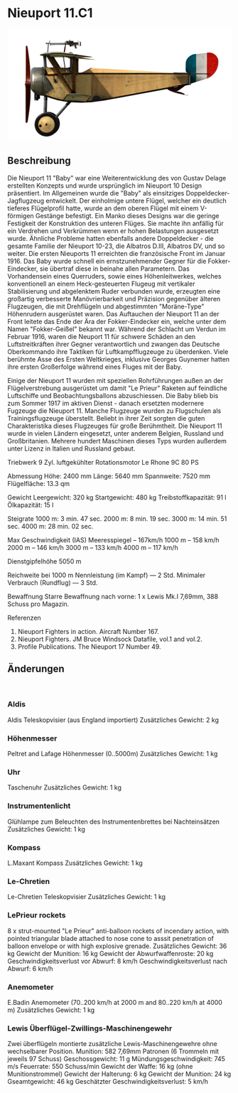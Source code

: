 ﻿# Nieuport 11.C1

![nieuport11](../images/nieuport11.png)

## Beschreibung

Die Nieuport 11 "Baby" war eine Weiterentwicklung des von Gustav Delage erstellten Konzepts und wurde ursprünglich im Nieuport 10 Design präsentiert. Im Allgemeinen wurde die "Baby" als einsitziges Doppeldecker-Jagflugzeug entwickelt. Der einholmige untere Flügel, welcher ein deutlich tieferes Flügelprofil hatte, wurde an dem oberen Flügel mit einem V-förmigen Gestänge befestigt. Ein Manko dieses Designs war die geringe Festigkeit der Konstruktion des unteren Flüges. Sie machte ihn anfällig für ein Verdrehen und Verkrümmen wenn er hohen Belastungen ausgesetzt wurde. Ähnliche Probleme hatten ebenfalls andere Doppeldecker - die gesamte Familie der Nieuport 10-23, die Albatros D.III, Albatros DV, und so weiter.
Die ersten Nieuports 11 erreichten die französische Front im Januar 1916. Das Baby wurde schnell ein ernstzunehmender Gegner für die Fokker-Eindecker, sie übertraf diese in beinahe allen Parametern. Das Vorhandensein eines Querruders, sowie eines Höhenleitwerkes, welches konventionell an einem Heck-gesteuerten Flugeug mit vertikaler Stabilisierung und abgelenktem Ruder verbunden wurde, erzeugten eine großartig verbesserte Manövrierbarkeit und Präzision gegenüber älteren Flugzeugen, die mit Drehflügeln und abgestimmten "Moräne-Type" Höhenrudern ausgerüstet waren. Das Auftauchen der Nieuport 11 an der Front leitete das Ende der Ära der Fokker-Eindecker ein, welche unter dem Namen "Fokker-Geißel" bekannt war. Während der Schlacht um Verdun im Februar 1916, waren die Neuport 11 für schwere Schäden an den Luftstreitkräften ihrer Gegner verantwortlich und zwangen das Deutsche Oberkommando ihre Taktiken für Luftkampfflugzeuge zu überdenken. Viele berühmte Asse des Ersten Weltkrieges, inklusive Georges Guynemer hatten ihre ersten Großerfolge während eines Fluges mit der Baby.

Einige der Nieuport 11 wurden mit speziellen Rohrführungen außen an der Flügelverstrebung ausgerüstet um damit "Le Prieur" Raketen auf feindliche Luftschiffe und Beobachtungsballons abzuschiessen. Die Baby blieb bis zum Sommer 1917 im aktiven Dienst - danach ersetzten modernere Fugzeuge die Nieuport 11. Manche Flugzeuge wurden zu Flugschulen als Trainingsflugzeuge überstellt. Beliebt in ihrer Zeit sorgten die guten Charakteristika dieses Flugzeuges für große Berühmtheit. Die Nieuport 11 wurde in vielen Ländern eingesetzt, unter anderem Belgien, Russland und Großbritanien. Mehrere hundert Maschinen dieses Typs wurden außerdem unter Lizenz in Italien und Russland gebaut.

Triebwerk 9 Zyl. luftgekühlter Rotationsmotor Le Rhone 9C 80 PS

Abmessung
Höhe: 2400 mm
Länge: 5640 mm
Spannweite: 7520 mm
Flügelfläche: 13.3 qm

Gewicht
Leergewicht: 320 kg
Startgewicht: 480 kg
Treibstoffkapazität: 91 l
Ölkapazität: 15 l

Steigrate
1000 m:  3 min. 47 sec.
2000 m:  8 min. 19 sec.
3000 m: 14 min. 51 sec.
4000 m: 28 min. 02 sec.

Max Geschwindigkeit (IAS)
Meeresspiegel – 167km/h
 1000 m – 158 km/h
 2000 m – 146 km/h
 3000 m – 133 km/h
 4000 m – 117 km/h

Dienstgipfelhöhe 5050 m

Reichweite bei 1000 m
Nennleistung (im Kampf) — 2 Std.
Minimaler Verbrauch (Rundflug) — 3 Std.

Bewaffnung
Starre Bewaffnung nach vorne: 1 х Lewis Mk.I 7,69mm, 388 Schuss pro Magazin.

Referenzen
1) Nieuport Fighters in action. Aircraft Number 167.
2) Nieuport Fighters. JM Bruce Windsock Datafile, vol.1 and vol.2.
3) Profile Publications. The Nieuport 17 Number 49.

## Änderungen
﻿

### Aldis

Aldis Teleskopvisier (aus England importiert)
Zusätzliches Gewicht: 2 kg
﻿

### Höhenmesser

Peltret and Lafage Höhenmesser (0..5000m)
Zusätzliches Gewicht: 1 kg
﻿

### Uhr

Taschenuhr
Zusätzliches Gewicht: 1 kg
﻿

### Instrumentenlicht

Glühlampe zum Beleuchten des Instrumentenbrettes bei Nachteinsätzen
Zusätzliches Gewicht: 1 kg
﻿

### Kompass

L.Maxant Kompass
Zusätzliches Gewicht: 1 kg
﻿

### Le-Chretien

Le-Chretien Teleskopvisier
Zusätzliches Gewicht: 1 kg
﻿

### LePrieur rockets

8 x strut-mounted "Le Prieur" anti-balloon rockets of incendary action, with pointed triangular blade attached to nose cone to asssit penetration of balloon envelope or with high explosive grenade.
Zusätzliches Gewicht: 36 kg
Gewicht der Munition: 16 kg
Gewicht der Abwurfwaffenroste: 20 kg
Geschwindigkeitsverlust vor Abwurf: 8 km/h
Geschwindigkeitsverlust nach Abwurf: 6 km/h
﻿

### Anemometer

E.Badin Anemometer (70..200 km/h at 2000 m and 80..220 km/h at 4000 m)
Zusätzliches Gewicht: 1 kg
﻿

### Lewis Überflügel-Zwillings-Maschinengewehr

Zwei überflügeln montierte zusätzliche Lewis-Maschinengewehre ohne wechselbarer Position.
Munition: 582 7,69mm Patronen (6 Trommeln mit jeweils 97 Schuss)
Geschossgewicht: 11 g
Mündungsgeschwindigkeit: 745 m/s
Feuerrate: 550 Schuss/min
Gewicht der Waffe: 16 kg (ohne Munitionstrommel)
Gewicht der Halterung: 6 kg
Gewicht der Munition: 24 kg
Gseamtgewicht: 46 kg
Geschätzter Geschwindigkeitsverlust: 5 km/h
